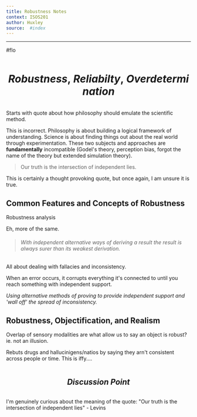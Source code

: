 ```yaml
---
title: Robustness Notes 
context: ISOS201
author: Huxley 
source:  #index
---
```


---
#flo


```
```
# $$Robustness,\ Reliabilty,\ Overdetermination$$
```
```


Starts with quote about how philosophy should emulate the scientific method. 

This is incorrect. Philosophy is about building a logical framework of understanding. Science is about finding things out about the real world through experimentation. These two subjects and approaches are **fundamentally** incompatible (Godel's theory, perception bias, forgot the name of the theory but extended simulation theory). 

> Our truth is the intersection of independent lies.

This is certainly a thought provoking quote, but once again, I am unsure it is true.  



## Common Features and Concepts of Robustness 

 Robustness analysis
 
Eh, more of the same. 


> ###### With independent alternative ways of deriving a result the result is always surer than its weakest derivation.


All about dealing with fallacies and inconsistency. 

When an error occurs, it corrupts everything it's connected to until you reach something with independent support. 

*Using alternative methods of proving to provide independent support and 'wall off' the spread of inconsistency.*


## Robustness, Objectification, and Realism


Overlap of sensory modalities are what allow us to say an object is robust? ie. not an illusion. 

Rebuts drugs and hallucinigens/natios by saying they arn't consistent across people or time. This is iffy....


```
```
## $$Discussion\ Point$$
```
```


I'm genuinely curious about the meaning of the quote: "Our truth is the intersection of independent lies" - Levins




























